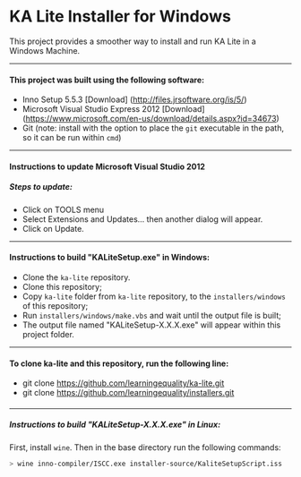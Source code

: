 KA Lite Installer for Windows
==========

This project provides a smoother way to install and run KA Lite in a Windows Machine.

---
#### This project was built using the following software:
* Inno Setup 5.5.3 [Download] (http://files.jrsoftware.org/is/5/)
* Microsoft Visual Studio Express 2012 [Download] (https://www.microsoft.com/en-us/download/details.aspx?id=34673)
* Git (note: install with the option to place the `git` executable in the path, so it can be run within `cmd`)

---
#### Instructions to update Microsoft Visual Studio 2012
##### Steps to update:
* Click on TOOLS menu
* Select Extensions and Updates... then another dialog will appear.
* Click on Update.

---
#### Instructions to build "KALiteSetup.exe" in Windows:
* Clone the `ka-lite` repository.
* Clone this repository;
* Copy `ka-lite` folder from `ka-lite` repository, to the `installers/windows` of this repository;
* Run `installers/windows/make.vbs` and wait until the output file is built;
* The output file named "KALiteSetup-X.X.X.exe" will appear within this project folder.

---
#### To clone ka-lite and this repository, run the following line:
* git clone https://github.com/learningequality/ka-lite.git
* git clone https://github.com/learningequality/installers.git
####

---
##### Instructions to build "KALiteSetup-X.X.X.exe" in Linux:
First, install `wine`. Then in the base directory run the following commands:
```bash
> wine inno-compiler/ISCC.exe installer-source/KaliteSetupScript.iss
```
